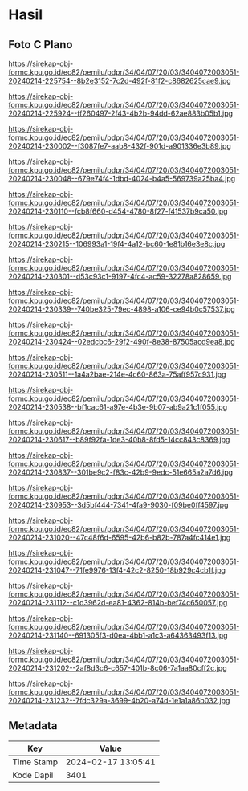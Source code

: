 # Hasil

## Foto C Plano

https://sirekap-obj-formc.kpu.go.id/ec82/pemilu/pdpr/34/04/07/20/03/3404072003051-20240214-225754--8b2e3152-7c2d-492f-81f2-c8682625cae9.jpg

https://sirekap-obj-formc.kpu.go.id/ec82/pemilu/pdpr/34/04/07/20/03/3404072003051-20240214-225924--ff260497-2f43-4b2b-94dd-62ae883b05b1.jpg

https://sirekap-obj-formc.kpu.go.id/ec82/pemilu/pdpr/34/04/07/20/03/3404072003051-20240214-230002--f3087fe7-aab8-432f-901d-a901336e3b89.jpg

https://sirekap-obj-formc.kpu.go.id/ec82/pemilu/pdpr/34/04/07/20/03/3404072003051-20240214-230048--679e74f4-1dbd-4024-b4a5-569739a25ba4.jpg

https://sirekap-obj-formc.kpu.go.id/ec82/pemilu/pdpr/34/04/07/20/03/3404072003051-20240214-230110--fcb8f660-d454-4780-8f27-f41537b9ca50.jpg

https://sirekap-obj-formc.kpu.go.id/ec82/pemilu/pdpr/34/04/07/20/03/3404072003051-20240214-230215--106993a1-19f4-4a12-bc60-1e81b16e3e8c.jpg

https://sirekap-obj-formc.kpu.go.id/ec82/pemilu/pdpr/34/04/07/20/03/3404072003051-20240214-230301--d53c93c1-9197-4fc4-ac59-32278a828659.jpg

https://sirekap-obj-formc.kpu.go.id/ec82/pemilu/pdpr/34/04/07/20/03/3404072003051-20240214-230339--740be325-79ec-4898-a106-ce94b0c57537.jpg

https://sirekap-obj-formc.kpu.go.id/ec82/pemilu/pdpr/34/04/07/20/03/3404072003051-20240214-230424--02edcbc6-29f2-490f-8e38-87505acd9ea8.jpg

https://sirekap-obj-formc.kpu.go.id/ec82/pemilu/pdpr/34/04/07/20/03/3404072003051-20240214-230511--1a4a2bae-214e-4c60-863a-75aff957c931.jpg

https://sirekap-obj-formc.kpu.go.id/ec82/pemilu/pdpr/34/04/07/20/03/3404072003051-20240214-230538--bf1cac61-a97e-4b3e-9b07-ab9a21c1f055.jpg

https://sirekap-obj-formc.kpu.go.id/ec82/pemilu/pdpr/34/04/07/20/03/3404072003051-20240214-230617--b89f92fa-1de3-40b8-8fd5-14cc843c8369.jpg

https://sirekap-obj-formc.kpu.go.id/ec82/pemilu/pdpr/34/04/07/20/03/3404072003051-20240214-230837--301be9c2-f83c-42b9-9edc-51e665a2a7d6.jpg

https://sirekap-obj-formc.kpu.go.id/ec82/pemilu/pdpr/34/04/07/20/03/3404072003051-20240214-230953--3d5bf444-7341-4fa9-9030-f09be0ff4597.jpg

https://sirekap-obj-formc.kpu.go.id/ec82/pemilu/pdpr/34/04/07/20/03/3404072003051-20240214-231020--47c48f6d-6595-42b6-b82b-787a4fc414e1.jpg

https://sirekap-obj-formc.kpu.go.id/ec82/pemilu/pdpr/34/04/07/20/03/3404072003051-20240214-231047--71fe9976-13f4-42c2-8250-18b929c4cb1f.jpg

https://sirekap-obj-formc.kpu.go.id/ec82/pemilu/pdpr/34/04/07/20/03/3404072003051-20240214-231112--c1d3962d-ea81-4362-814b-bef74c650057.jpg

https://sirekap-obj-formc.kpu.go.id/ec82/pemilu/pdpr/34/04/07/20/03/3404072003051-20240214-231140--691305f3-d0ea-4bb1-a1c3-a64363493f13.jpg

https://sirekap-obj-formc.kpu.go.id/ec82/pemilu/pdpr/34/04/07/20/03/3404072003051-20240214-231202--2af8d3c6-c657-401b-8c06-7a1aa80cff2c.jpg

https://sirekap-obj-formc.kpu.go.id/ec82/pemilu/pdpr/34/04/07/20/03/3404072003051-20240214-231232--7fdc329a-3699-4b20-a74d-1e1a1a86b032.jpg


## Metadata

| Key        | Value               |
| ---------- | ------------------- |
| Time Stamp | 2024-02-17 13:05:41 |
| Kode Dapil | 3401                |



